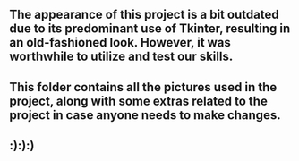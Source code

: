 ## The appearance of this project is a bit outdated due to its predominant use of Tkinter, resulting in an old-fashioned look. However, it was worthwhile to utilize and test our skills.

## This folder contains all the pictures used in the project, along with some extras related to the project in case anyone needs to make changes.

## :):):)

